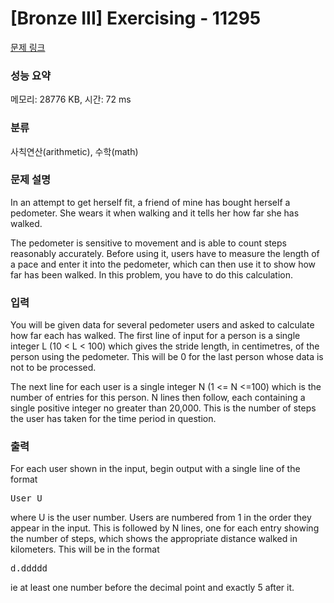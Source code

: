 # [Bronze III] Exercising - 11295 

[문제 링크](https://www.acmicpc.net/problem/11295) 

### 성능 요약

메모리: 28776 KB, 시간: 72 ms

### 분류

사칙연산(arithmetic), 수학(math)

### 문제 설명

<p>In an attempt to get herself fit, a friend of mine has bought herself a pedometer. She wears it when walking and it tells her how far she has walked.</p>

<p>The pedometer is sensitive to movement and is able to count steps reasonably accurately. Before using it, users have to measure the length of a pace and enter it into the pedometer, which can then use it to show how far has been walked. In this problem, you have to do this calculation.</p>

### 입력 

 <p>You will be given data for several pedometer users and asked to calculate how far each has walked. The first line of input for a person is a single integer L (10 < L < 100) which gives the stride length, in centimetres, of the person using the pedometer. This will be 0 for the last person whose data is not to be processed.</p>

<p>The next line for each user is a single integer N (1 <= N <=100) which is the number of entries for this person. N lines then follow, each containing a single positive integer no greater than 20,000. This is the number of steps the user has taken for the time period in question.</p>

### 출력 

 <p>For each user shown in the input, begin output with a single line of the format</p>

<pre>User U</pre>

<p>where U is the user number. Users are numbered from 1 in the order they appear in the input. This is followed by N lines, one for each entry showing the number of steps, which shows the appropriate distance walked in kilometers. This will be in the format</p>

<pre>d.ddddd</pre>

<p>ie at least one number before the decimal point and exactly 5 after it.</p>


